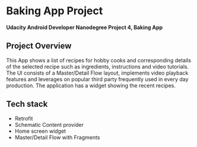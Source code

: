 # Baking App Project

**Udacity Android Developer Nanodegree Project 4, Baking App**

## Project Overview
This App shows a list of recipes for hobby cooks and corresponding details of the selected recipe
such as ingredients, instructions and video tutorials. The UI consists of a Master/Detail Flow layout, 
implements video playback features and leverages on popular third party frequently used in every day 
production. The application has a widget showing the recent recipes.

## Tech stack
* Retrofit
* Schematic Content provider
* Home screen widget
* Master/Detail Flow with Fragments